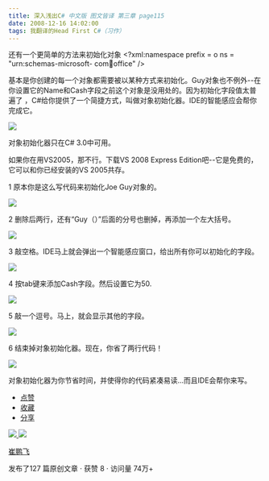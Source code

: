 ```yaml
---
title: 深入浅出C# 中文版 图文皆译 第三章 page115
date: 2008-12-16 14:02:00
tags: 我翻译的Head First C#（习作）
---
```

还有一个更简单的方法来初始化对象  <?xml:namespace prefix = o ns = "urn:schemas-microsoft-
com:office:office" />

基本是你创建的每一个对象都需要被以某种方式来初始化。Guy对象也不例外--在你设置它的Name和Cash字段之前这个对象是没用处的。因为初始化字段值太普遍了
，C#给你提供了一个简捷方式，叫做对象初始化器。IDE的智能感应会帮你完成它。

![](https://p-blog.csdn.net/images/p_blog_csdn_net/cuipengfei1/EntryImages/20081216/%E6%88%AA%E5%9B%BE04.jpg)

对象初始化器只在C# 3.0中可用。

如果你在用VS2005，那不行。下载VS 2008 Express Edition吧--它是免费的，它可以和你已经安装的VS 2005共存。

1  原本你是这么写代码来初始化Joe Guy对象的。

![](https://p-blog.csdn.net/images/p_blog_csdn_net/cuipengfei1/EntryImages/20081216/%E6%88%AA%E5%9B%BE05.jpg)

2  删除后两行，还有“Guy（）”后面的分号也删掉，再添加一个左大括号。

![](https://p-blog.csdn.net/images/p_blog_csdn_net/cuipengfei1/EntryImages/20081216/%E6%88%AA%E5%9B%BE06.jpg)

3  敲空格。IDE马上就会弹出一个智能感应窗口，给出所有你可以初始化的字段。

![](https://p-blog.csdn.net/images/p_blog_csdn_net/cuipengfei1/EntryImages/20081216/%E6%88%AA%E5%9B%BE07.jpg)

4  按tab键来添加Cash字段。然后设置它为50.

![](https://p-blog.csdn.net/images/p_blog_csdn_net/cuipengfei1/EntryImages/20081216/%E6%88%AA%E5%9B%BE08.jpg)

5  敲一个逗号。马上，就会显示其他的字段。

![](https://p-blog.csdn.net/images/p_blog_csdn_net/cuipengfei1/EntryImages/20081216/%E6%88%AA%E5%9B%BE09.jpg)

6  结束掉对象初始化器。现在，你省了两行代码！

![](https://p-blog.csdn.net/images/p_blog_csdn_net/cuipengfei1/EntryImages/20081216/%E6%88%AA%E5%9B%BE10.jpg)

对象初始化器为你节省时间，并使得你的代码紧凑易读...而且IDE会帮你来写。

  * [ 点赞  ](javascript:;)
  * [ 收藏  ](javascript:;)
  * [ 分享 ](javascript:;)

[ ![](https://profile.csdnimg.cn/5/2/5/3_cuipengfei1)
![](https://g.csdnimg.cn/static/user-reg-year/1x/11.png)
](https://blog.csdn.net/cuipengfei1)

[ 崔鹏飞 ](https://blog.csdn.net/cuipengfei1)

发布了127 篇原创文章  ·  获赞 8  ·  访问量 74万+

